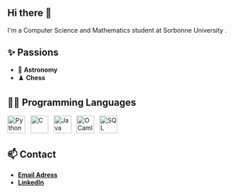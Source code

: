 ## Hi there 👋 
I'm a Computer Science and Mathematics student at Sorbonne University . 

## ✨ Passions
- 🔭 **Astronomy**
- ♟️ **Chess**

## 👨‍💻 Programming Languages
<p>
  <img src="https://skillicons.dev/icons?i=python" alt="Python" width="40" height="40"/>&nbsp;&nbsp;
  <img src="https://skillicons.dev/icons?i=c" alt="C" width="40" height="40"/>&nbsp;&nbsp;
  <img src="https://skillicons.dev/icons?i=java" alt="Java" width="40" height="40"/>&nbsp;&nbsp;
  <img src="https://skillicons.dev/icons?i=ocaml" alt="OCaml" width="40" height="40"/>&nbsp;&nbsp;
  <img src="https://skillicons.dev/icons?i=mysql" alt="SQL" width="40" height="40"/>
</p>


## 📫 Contact
- [**Email Adress**](mailto:Belgacem.Smaali@etu.sorbonne-universite.fr)
- [**LinkedIn**](https://www.linkedin.com/in/belgacem-s-a021a7304/)
